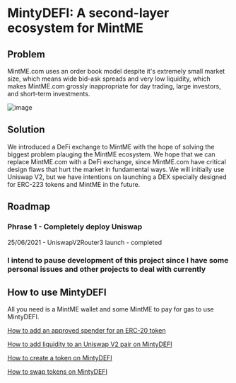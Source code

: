 # MintyDEFI: A second-layer ecosystem for MintME

## Problem

MintME.com uses an order book model despite it's extremely small market size, which means wide bid-ask spreads and very low liquidity, which makes MintME.com grossly inappropriate for day trading, large investors, and short-term investments.

![image](https://user-images.githubusercontent.com/55774978/123357834-7fbe8300-d594-11eb-8ae9-e8866d2990e6.png)

## Solution

We introduced a DeFi exchange to MintME with the hope of solving the biggest problem plauging the MintME ecosystem. We hope that we can replace MintME.com with a DeFi exchange, since MintME.com have critical design flaws that hurt the market in fundamental ways. We will initially use Uniswap V2, but we have intentions on launching a DEX specially designed for ERC-223 tokens and MintME in the future.

## Roadmap

### Phrase 1 - Completely deploy Uniswap

25/06/2021 - UniswapV2Router3 launch - completed

### I intend to pause development of this project since I have some personal issues and other projects to deal with currently

## How to use MintyDEFI

All you need is a MintME wallet and some MintME to pay for gas to use MintyDEFI.

[How to add an approved spender for an ERC-20 token](https://github.com/EUBIToken/MintyDEFI/blob/main/approve.md)

[How to add liquidity to an Uniswap V2 pair on MintyDEFI](https://github.com/EUBIToken/MintyDEFI/blob/main/addliquidity.md)

[How to create a token on MintyDEFI](https://github.com/EUBIToken/MintyDEFI/blob/main/createtoken.md)

[How to swap tokens on MintyDEFI](https://github.com/EUBIToken/MintyDEFI/blob/main/swap.md)
